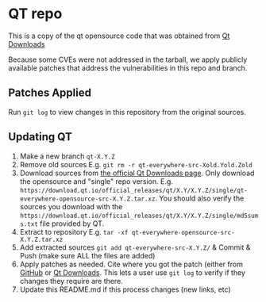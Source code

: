# QT repo

This is a copy of the qt opensource code that was obtained
from [Qt Downloads](https://download.qt.io/official_releases/qt/)

Because some CVEs were not addressed in the tarball, we apply publicly
available patches that address the vulnerabilities in this repo and branch.

## Patches Applied

Run `git log` to view changes in this repository from the original sources.

## Updating QT

1. Make a new branch `qt-X.Y.Z`
2. Remove old sources E.g. `git rm -r qt-everywhere-src-Xold.Yold.Zold`
3. Download sources from [the official Qt Downloads page](https://download.qt.io/official_releases/qt/). Only download the
   opensource and "single" repo version. E.g. `https://download.qt.io/official_releases/qt/X.Y/X.Y.Z/single/qt-everywhere-opensource-src-X.Y.Z.tar.xz`.
   You should also verify the sources you download with the 
   `https://download.qt.io/official_releases/qt/X.Y/X.Y.Z/single/md5sums.txt`
   file provided by QT.
4. Extract to repository E.g. `tar -xf qt-everywhere-opensource-src-X.Y.Z.tar.xz`
5. Add extracted sources `git add qt-everywhere-src-X.Y.Z/` & Commit & Push (make sure ALL the files are added)
6. Apply patches as needed. Cite where you got the patch (either from
   [GitHub](https://github.com/qt/qt5) or [Qt Downloads](https://download.qt.io/official_releases/qt/). This lets a user use `git log` to verify
   if they changes they require are there.
7. Update this README.md if this process changes (new links, etc)
